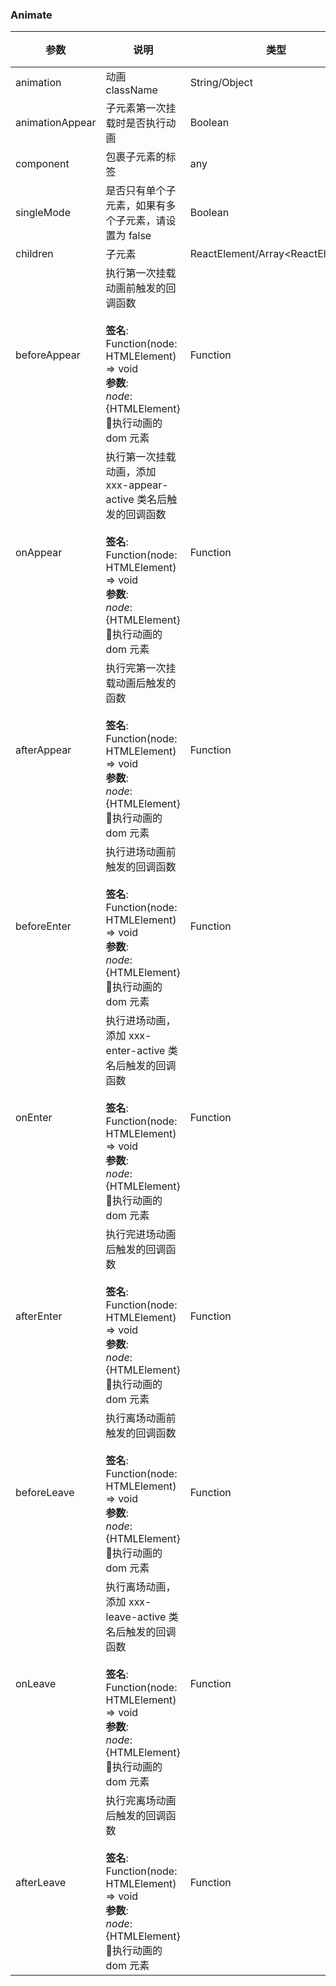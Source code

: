 ### Animate

| 参数              | 说明                                                                                                                                                | 类型                                  | 默认值      |
| --------------- | ------------------------------------------------------------------------------------------------------------------------------------------------- | ----------------------------------- | -------- |
| animation       | 动画 className                                                                                                                                      | String/Object                       | -        |
| animationAppear | 子元素第一次挂载时是否执行动画                                                                                                                                   | Boolean                             | true     |
| component       | 包裹子元素的标签                                                                                                                                          | any                                 | 'div'    |
| singleMode      | 是否只有单个子元素，如果有多个子元素，请设置为 false                                                                                                                     | Boolean                             | true     |
| children        | 子元素                                                                                                                                               | ReactElement/Array\<ReactElement> | -        |
| beforeAppear    | 执行第一次挂载动画前触发的回调函数<br/><br/>**签名**:<br/>Function(node: HTMLElement) => void<br/>**参数**:<br/>*node*: {HTMLElement} 执行动画的 dom 元素                         | Function                            | () => {} |
| onAppear        | 执行第一次挂载动画，添加 xxx-appear-active 类名后触发的回调函数<br/><br/>**签名**:<br/>Function(node: HTMLElement) => void<br/>**参数**:<br/>*node*: {HTMLElement} 执行动画的 dom 元素 | Function                            | () => {} |
| afterAppear     | 执行完第一次挂载动画后触发的函数<br/><br/>**签名**:<br/>Function(node: HTMLElement) => void<br/>**参数**:<br/>*node*: {HTMLElement} 执行动画的 dom 元素                          | Function                            | () => {} |
| beforeEnter     | 执行进场动画前触发的回调函数<br/><br/>**签名**:<br/>Function(node: HTMLElement) => void<br/>**参数**:<br/>*node*: {HTMLElement} 执行动画的 dom 元素                            | Function                            | () => {} |
| onEnter         | 执行进场动画，添加 xxx-enter-active 类名后触发的回调函数<br/><br/>**签名**:<br/>Function(node: HTMLElement) => void<br/>**参数**:<br/>*node*: {HTMLElement} 执行动画的 dom 元素     | Function                            | () => {} |
| afterEnter      | 执行完进场动画后触发的回调函数<br/><br/>**签名**:<br/>Function(node: HTMLElement) => void<br/>**参数**:<br/>*node*: {HTMLElement} 执行动画的 dom 元素                           | Function                            | () => {} |
| beforeLeave     | 执行离场动画前触发的回调函数<br/><br/>**签名**:<br/>Function(node: HTMLElement) => void<br/>**参数**:<br/>*node*: {HTMLElement} 执行动画的 dom 元素                            | Function                            | () => {} |
| onLeave         | 执行离场动画，添加 xxx-leave-active 类名后触发的回调函数<br/><br/>**签名**:<br/>Function(node: HTMLElement) => void<br/>**参数**:<br/>*node*: {HTMLElement} 执行动画的 dom 元素     | Function                            | () => {} |
| afterLeave      | 执行完离场动画后触发的回调函数<br/><br/>**签名**:<br/>Function(node: HTMLElement) => void<br/>**参数**:<br/>*node*: {HTMLElement} 执行动画的 dom 元素                           | Function                            | () => {} |

